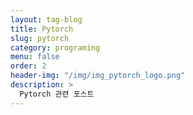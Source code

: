 ```yaml
---
layout: tag-blog
title: Pytorch
slug: pytorch
category: programing
menu: false
order: 2
header-img: "/img/img_pytorch_logo.png"
description: >
  Pytorch 관련 포스트
---
```

